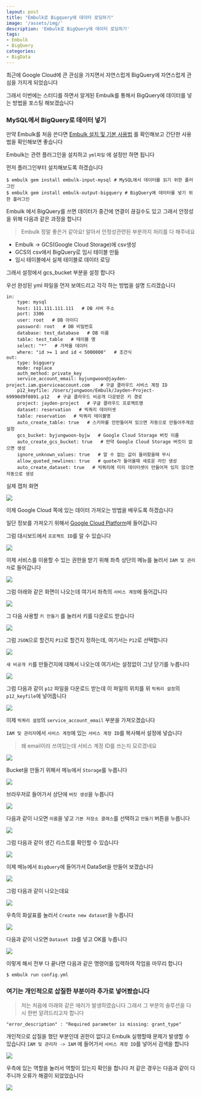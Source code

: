 ```yaml
---
layout: post
title: "Embulk로 Bigquery에 데이터 로딩하기"
image: '/assets/img/'
description: 'Embulk로 BigQuery에 데이터 로딩하기'
tags:
- Embulk
- BigQuery
categories:
- BigData
---
```


최근에 Google Cloud에 큰 관심을 가지면서 자연스럽게 BigQuery에 자연스럽게 관심을 가지게 되었습니다

그래서 이번에는 스터디를 하면서 알게된 Embulk를 통해서 BigQuery에 데이터를 넣는 방법을 포스팅 해보겠습니다


### MySQL에서 BigQuery로 데이터 넣기

만약 Embulk를 처음 쓴다면 [Embulk 설치 및 기본 사용법](https://jungwoon.github.io/bigdata/2017/08/31/Embulk_Setup/) 를 확인해보고 간단한 사용법을 확인해보면 좋습니다

Embulk는 관련 플러그인을 설치하고 `yml파일` 에 설정만 하면 됩니다


먼저 플러그인부터 설치해보도록 하겠습니다

```
$ embulk gem install embulk-input-mysql # MySQL에서 데이터를 읽기 위한 플러그인
$ embulk gem install embulk-output-bigquery # BigQuery에 데이터를 넣기 위한 플러그인
```

Embulk 에서 BigQuery를 쓰면 데이터가 중간에 연결이 끊길수도 있고 그래서 안정성을 위해 다음과 같은 과정을 합니다

> Embulk 정말 좋은거 같아요! 알아서 안정성관련된 부분까지 처리를 다 해주네요 

 - Embulk -> GCS(Google Cloud Storage)에 csv생성
 - GCS의 csv에서 BigQuery로 임시 테이블 만듦
 - 임시 테이블에서 실제 테이블로 데이터 로딩
 
 그래서 설정에서 gcs_bucket 부분을 설정 합니다


우선 완성된 yml 파일을 먼저 보여드리고 각각 하는 방법을 설명 드리겠습니다

```
in:
    type: mysql
    host: 111.111.111.111   # DB 서버 주소
    port: 3306
    user: root   # DB 아이디
    password: root   # DB 비밀번호 
    database: test_database   # DB 이름
    table: test_table   # 테이블 명
    select: "*"   # 가져올 데이터 
    where: "id >= 1 and id < 5000000"   # 조건식
out:
    type: bigquery
    mode: replace
    auth_method: private_key
    service_account_email: byjungwoon@jayden-project.iam.gserviceaccount.com    # 구글 클라우드 서비스 계정 ID
    p12_keyfile: /Users/jungwoon/Embulk/Jayden-Project-69990d9f0891.p12   # 구글 클라우드 비공개 다운받은 키 경로 
    project: jayden-project   # 구글 클라우드 프로젝트명 
    dataset: reservation   # 빅쿼리 데이터셋
    table: reservation   # 빅쿼리 테이블명
    auto_create_table: true   # 스키마를 안만들어져 있으면 자동으로 만들어주게끔 설정
    gcs_bucket: byjungwoon-byjw   # Google Cloud Storage 버킷 이름
    auto_create_gcs_bucket: true   # 만약 Google Cloud Storage 버킷이 없으면 생성
    ignore_unknown_values: true   # 알 수 없는 값이 들어왔을때 무시
    allow_quoted_newlines: true   # quote가 들어올때 새로운 라인 생성
    auto_create_dataset: true   # 빅쿼리에 미리 데이터셋이 만들어져 있지 않으면 자동으로 생성
```

실제 캡처 화면

![](https://cdn-images-1.medium.com/max/2000/1*gabLmsvGvx6iQ1QnIqa91Q.png)

이제 Google Cloud 쪽에 있는 데이터 가져오는 방법을 배우도록 하겠습니다

일단 정보를 가져오기 위해서 [Google Cloud Platform](http://console.cloud.google.com)에 들어갑니다

그럼 대시보드에서 `프로젝트 ID`를 알 수 있습니다

![](https://cdn-images-1.medium.com/max/2000/1*bgqgBqaJg6eu048_hpICiA.png)


이제 서비스를 이용할 수 있는 권한을 받기 위해 좌측 상단의 메뉴를 눌러서 `IAM 및 관리자`로 들어갑니다

![](https://cdn-images-1.medium.com/max/1200/1*n8B4Hul_pk01jmSvBQjZng.png)

그럼 아래와 같은 화면이 나오는데 여기서 좌측의 `서비스 계정`에 들어갑니다

![](https://cdn-images-1.medium.com/max/2000/1*PhZLwatAr87yZX-XAoF-fw.png)

그 다음 사용할 `키 만들기` 를 눌러서 키를 다운로드 받습니다

![](https://cdn-images-1.medium.com/max/2000/1*wMLLuJl-Mtmh0JIdXA0pNw.png)

그럼 `JSON`으로 할건지 `P12`로 할건지 정하는데, 여기서는 `P12`로 선택합니다

![](https://cdn-images-1.medium.com/max/2000/1*tBEgj87JJ1qmcfApqC7EMQ.png)

`새 비공개 키`를 만들건지에 대해서 나오는데 여기서는 설정없이 그냥 닫기를 누릅니다

![](https://cdn-images-1.medium.com/max/2000/1*P6GQAvj80PZ-L3KhkFQXGA.png)

그럼 다음과 같이 `p12` 파일을 다운로드 받는데 이 파일의 위치를 위 `빅쿼리 설정`의 `p12_keyfile`에 넣어줍니다

![](https://cdn-images-1.medium.com/max/1600/1*742dvqy7pgpznRdu4YcHtQ.png)

이제 `빅쿼리 설정`의 `service_account_email` 부분을 가져오겠습니다

`IAM 및 관리자`에서 `서비스 계정`에 있는 `서비스 계정 ID`를 복사해서 설정에 넣습니다

> 왜 email이라 쓰여있는데 서비스 계정 ID를 쓰는지 모르겠네요

![](https://cdn-images-1.medium.com/max/2000/1*WHhSJ96RUREQyUBaB4YiLg.png)

Bucket을 만들기 위해서 메뉴에서 `Storage`를 누릅니다

![](https://cdn-images-1.medium.com/max/1600/1*Xs1Xb2KkqeaF-G8FUOQmKg.png)

브라우저로 들어가서 상단에 `버킷 생성`을 누릅니다

![](https://cdn-images-1.medium.com/max/2000/1*6CDlSqb8JP-Y2AZyFrRUIg.png)

다음과 같이 나오면 `이름`을 넣고 `기본 저장소 클래스`를 선택하고 `만들기` 버튼을 누릅니다

![](https://cdn-images-1.medium.com/max/1600/1*YYTpsNaxv6PGmtu0sjSacw.png)

그럼 다음과 같이 생긴 리스트를 확인할 수 있습니다

![](https://cdn-images-1.medium.com/max/2000/1*uC_fXKzmysOizGZhwUW6tw.png)

이제 메뉴에서 `BigQuery`에 들어가서 DataSet을 만들어 보겠습니다

![](https://cdn-images-1.medium.com/max/800/1*AfTQqpm0FpmPDMDb1gRexg.png)

그럼 다음과 같이 나오는데요 

![](https://cdn-images-1.medium.com/max/1200/1*25Hdo3VfmCgdTdzfZ88xZQ.png)

우측의 화살표를 눌러서 `Create new dataset`을 누릅니다

![](https://cdn-images-1.medium.com/max/2000/1*s_4TbTT0R2PPOfSVV95cPQ.png) 

다음과 같이 나오면 `Dataset ID`를 넣고 OK를 누릅니다

![](https://cdn-images-1.medium.com/max/2000/1*vheUgc0PI0TjtRKgT9364Q.png)


이렇게 해서 전부 다 끝나면 다음과 같은 명령어를 입력하여 작업을 마무리 합니다

```
$ embulk run config.yml
```

### 여기는 개인적으로 삽질한 부분이라 추가로 넣어봤습니다

> 저는 처음에 아래와 같은 에러가 발생하였습니다 그래서 그 부분의 솔루션을 다시 한번 알려드리고자 합니다

```
"error_description" : "Required parameter is missing: grant_type"
```

개인적으로 삽질을 했던 부분인데 권한이 없다고 Embulk 실행할때 문제가 발생할 수 있습니다 `IAM 및 관리자 -> IAM` 에 들어가서 `서비스 계정 ID`를 넣어서 검색을 합니다 

![](https://cdn-images-1.medium.com/max/2000/1*cWJLIEOS05-RnO2qmJ0Ifw.png) 

우측에 있는 역할을 눌러서 역할이 있는지 확인을 합니다 저 같은 경우는 다음과 같이 다 주니까 오류가 해결이 되었었습니다

![](https://cdn-images-1.medium.com/max/2000/1*bThGdbMwO7F3IyVlmmxjfA.png)

